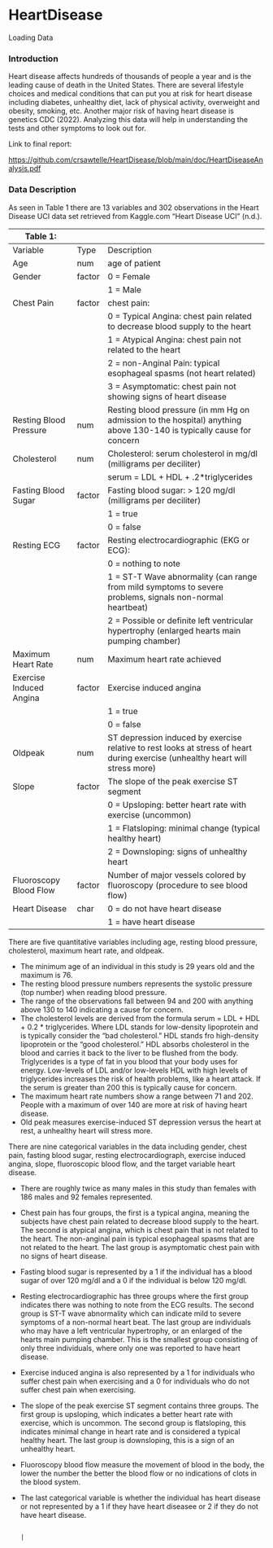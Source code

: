 # HeartDisease
Loading Data

### Introduction

Heart disease affects hundreds of thousands of people a year and is the leading cause of death in the United States. There are several lifestyle choices and medical conditions that can put you at risk for heart disease including diabetes, unhealthy diet, lack of physical activity, overweight and obesity, smoking, etc. Another major risk of having heart disease is genetics CDC (2022). Analyzing this data will help in understanding the tests and other symptoms to look out for.

Link to final report:

https://github.com/crsawtelle/HeartDisease/blob/main/doc/HeartDiseaseAnalysis.pdf

### Data Description
      
As seen in Table 1 there are 13 variables and 302 observations in the Heart Disease UCI data set retrieved from Kaggle.com “Heart Disease UCI” (n.d.). 

| Table 1:                |        |                                                                                                                                |
|-------------------------|--------|--------------------------------------------------------------------------------------------------------------------------------|
| Variable                | Type   | Description                                                                                                                    |
| Age                     | num    | age of patient                                                                                                                 |
| Gender                  | factor | 0 = Female                                                                                                                     |
|                         |        | 1 = Male                                                                                                                       |
| Chest Pain              | factor | chest pain:                                                                                                                    |
|                         |        |  0 = Typical Angina: chest pain related to decrease blood supply to the heart                                                  |
|                         |        |  1 = Atypical Angina: chest pain not related to the heart                                                                      |
|                         |        |  2 = non-Anginal Pain: typical esophageal spasms (not heart related)                                                           |
|                         |        |  3 = Asymptomatic: chest pain not showing signs of heart disease                                                               |
| Resting Blood Pressure  | num    | Resting blood pressure (in mm Hg on admission to the hospital) anything above 130-140 is typically cause for concern           |
| Cholesterol             | num    | Cholesterol: serum cholesterol in mg/dl (milligrams per deciliter)                                                             |
|                         |        |  serum = LDL + HDL + .2*triglycerides                                                                                          |
| Fasting Blood Sugar     | factor | Fasting blood sugar: > 120 mg/dl (milligrams per deciliter)                                                                    |
|                         |        |  1 = true                                                                                                                      |
|                         |        |  0 = false                                                                                                                     |
| Resting ECG             | factor | Resting electrocardiographic (EKG or ECG):                                                                                     |
|                         |        |  0 = nothing to note                                                                                                           |
|                         |        |  1 = ST-T Wave abnormality (can range from mild symptoms to severe problems, signals non-normal heartbeat)                     |
|                         |        |  2 = Possible or definite left ventricular hypertrophy (enlarged hearts main pumping chamber)                                  |
| Maximum Heart Rate      | num    | Maximum heart rate achieved                                                                                                    |
| Exercise Induced Angina | factor | Exercise induced angina                                                                                                        |
|                         |        |  1 = true                                                                                                                      |
|                         |        |  0 = false                                                                                                                     |
| Oldpeak                 | num    | ST depression induced by exercise relative to rest looks at stress of heart during exercise (unhealthy heart will stress more) |
| Slope                   | factor | The slope of the peak exercise ST segment                                                                                      |
|                         |        |  0 = Upsloping: better heart rate with exercise (uncommon)                                                                     |
|                         |        |  1 = Flatsloping: minimal change (typical healthy heart)                                                                       |
|                         |        |  2 = Downsloping: signs of unhealthy heart                                                                                     |
| Fluoroscopy Blood Flow  | factor | Number of major vessels colored by fluoroscopy (procedure to see blood flow)                                                   |
| Heart Disease           | char   |  0 = do not have heart disease                                                                                                 |
|                         |        |  1 = have heart disease  

There are five quantitative variables including age, resting blood pressure, cholesterol, maximum heart rate, and oldpeak. 
* The minimum age of an individual in this study is 29 years old and the maximum is 76.
* The resting blood pressure numbers represents the systolic pressure (top number) when reading blood pressure.
* The range of the observations fall between 94 and 200 with anything above 130 to 140 indicating a cause for concern.
* The cholesterol levels are derived from the formula serum = LDL + HDL + 0.2 * triglycerides. Where LDL stands for low-density lipoprotein and is typically consider the “bad cholesterol.” HDL stands fro high-density lipoprotein or the “good cholesterol.” HDL absorbs cholesterol in the blood and carries it back to the liver to be flushed from the body. Triglycerides is a type of fat in you blood that your body uses for energy. Low-levels of LDL and/or low-levels HDL with high levels of triglycerides increases the risk of health problems, like a heart attack. If the serum is greater than 200 this is typically cause for concern.
* The maximum heart rate numbers show a range between 71 and 202. People with a maximum of over 140 are more at risk of having heart disease.
* Old peak measures exercise-induced ST depression versus the heart at rest, a unhealthy heart will stress more.

There are nine categorical variables in the data including gender, chest pain, fasting blood sugar, resting electrocardiograph, exercise induced angina, slope, fluoroscopic blood flow, and the target variable heart disease. 
* There are roughly twice as many males in this study than females with 186 males and 92 females represented.
* Chest pain has four groups, the first is a typical angina, meaning the subjects have chest pain related to decrease blood supply to the heart. The second is atypical angina, which is chest pain that is not related to the heart. The non-anginal pain is typical esophageal spasms that are not related to the heart. The last group is asymptomatic chest pain with no signs of heart disease.
* Fasting blood sugar is represented by a 1 if the individual has a blood sugar of over 120 mg/dl and a 0 if the individual is below 120 mg/dl.
* Resting electrocardiographic has three groups where the first group indicates there was nothing to note from the ECG results. The second group is ST-T wave abnormality which can indicate mild to severe symptoms of a non-normal heart beat. The last group are individuals who may have a left ventricular hypertrophy, or an enlarged of the hearts main pumping chamber. This is the smallest group consisting of only three individuals, where only one was reported to have heart disease.
* Exercise induced angina is also represented by a 1 for individuals who suffer chest pain when exercising and a 0 for individuals who do not suffer chest pain when exercising.
* The slope of the peak exercise ST segment contains three groups. The first group is upsloping, which indicates a better heart rate with exercise, which is uncommon. The second group is flatsloping, this indicates minimal change in heart rate and is considered a typical healthy heart. The last group is downsloping, this is a sign of an unhealthy heart.
* Fluoroscopy blood flow measure the movement of blood in the body, the lower the number the better the blood flow or no indications of clots in the blood system.
* The last categorical variable is whether the individual has heart disease or not represented by a 1 if they have heart diseasee or 2 if they do not have heart disease.

                                                                                                      |
